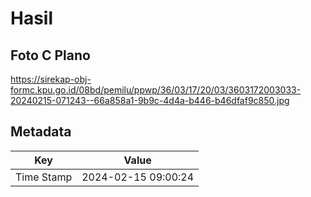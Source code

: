 # Hasil

## Foto C Plano

https://sirekap-obj-formc.kpu.go.id/08bd/pemilu/ppwp/36/03/17/20/03/3603172003033-20240215-071243--66a858a1-9b9c-4d4a-b446-b46dfaf9c850.jpg


## Metadata

| Key        | Value               |
| ---------- | ------------------- |
| Time Stamp | 2024-02-15 09:00:24 |




